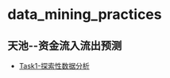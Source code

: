 # data_mining_practices
## 天池--资金流入流出预测
- [Task1-探索性数据分析](https://github.com/K-m9/data_mining_practices/blob/master/Task1-%E6%95%B0%E6%8D%AE%E6%8E%A2%E7%B4%A2%E4%B8%8E%E5%88%86%E6%9E%90.md)
